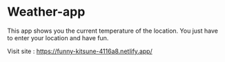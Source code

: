 # Weather-app

This app shows you the current temperature of the location. You just have to enter your location and have fun.

Visit site : https://funny-kitsune-4116a8.netlify.app/
